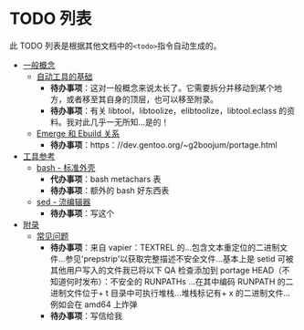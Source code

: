 # TODO 列表

此 TODO 列表是根据其他文档中的`<todo>`指令自动生成的。

- [一般概念](../general-concepts/README.md)
  - [自动工具的基础](./../general-concepts/the-basics-of-autotools.md)
    - <div class="alert alert-note">
      <b>待办事项</b>：这对一般概念来说太长了。它需要拆分并移动到某个地方，或者移至其自身的顶层，也可以移至附录。
      </div>
    - <div class="alert alert-note">
      <b>待办事项</b>：有关 libtool，libtoolize，elibtoolize，libtool.eclass 的资料。我对此几乎一无所知...是的！
      </div>
  - [Emerge 和 Ebuild 关系](./../general-concepts/emerge-and-ebuild-relationships.md)
    - <div class="alert alert-note">
      <b>待办事项</b>：https：//dev.gentoo.org/~g2boojum/portage.html
      </div>
- [工具参考](../tools-reference/README.md)
  - [bash - 标准外壳](./../tools-reference/bash-standard-shell.md)
    - <div class="alert alert-note">
      <b>代办事项</b>：bash metachars 表
      </div>
    - <div class="alert alert-note">
      <b>待办事项</b>：额外的 bash 好东西表
      </div>
  - [sed - 流编辑器](./../tools-reference/sed-stream-editor.md)
    - <div class="alert alert-note">
      <b>待办事项</b>：写这个
      </div>
- [附录](./README.md)
  - [常见问题](./common-problems.md)
    - <div class="alert alert-note">
      <b>待办事项</b>：来自 vapier：TEXTREL 的...包含文本重定位的二进制文件...参见'prepstrip'以获取完整描述不安全文件...基本上是 setid 可被其他用户写入的文件我已将以下 QA 检查添加到 portage HEAD（不知道何时发布）：不安全的 RUNPATHs ...在其中编码 RUNPATH 的二进制文件位于+ t 目录中可执行堆栈...堆栈标记有+ x 的二进制文件...例如会在 amd64 上炸弹
      </div>
    - <div class="alert alert-note">
      <b>待办事项</b>：写信给我
      </div>

